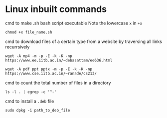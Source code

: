 # Linux inbuilt commands

cmd to make .sh bash script executable
Note the lowercase `x` in `+x` 

`chmod +x file_name.sh`

cmd to download files of a certain type from a website by traversing all links recurrsively

`wget -A mp4 -m -p -E -k -K -np https://www.ee.iitb.ac.in/~debasattam/ee636.html`

`wget -A pdf ppt pptx -m -p -E -k -K -np https://www.cse.iitb.ac.in/~ranade/cs213/`

cmd to count the total number of files in a directory

`ls -l . | egrep -c '^-'`

cmd to install a `.deb` file

`sudo dpkg -i path_to_deb_file`
